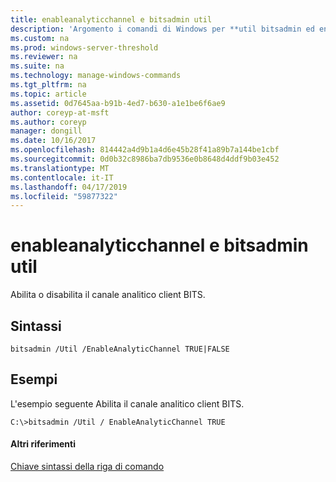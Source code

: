 ```yaml
---
title: enableanalyticchannel e bitsadmin util
description: 'Argomento i comandi di Windows per **util bitsadmin ed enableanalyticchannel** : Abilita o disabilita il canale analitico client BITS.'
ms.custom: na
ms.prod: windows-server-threshold
ms.reviewer: na
ms.suite: na
ms.technology: manage-windows-commands
ms.tgt_pltfrm: na
ms.topic: article
ms.assetid: 0d7645aa-b91b-4ed7-b630-a1e1be6f6ae9
author: coreyp-at-msft
ms.author: coreyp
manager: dongill
ms.date: 10/16/2017
ms.openlocfilehash: 814442a4d9b1a4d6e45b28f41a89b7a144be1cbf
ms.sourcegitcommit: 0d0b32c8986ba7db9536e0b8648d4ddf9b03e452
ms.translationtype: MT
ms.contentlocale: it-IT
ms.lasthandoff: 04/17/2019
ms.locfileid: "59877322"
---
```

# <a name="bitsadmin-util-and-enableanalyticchannel"></a>enableanalyticchannel e bitsadmin util



Abilita o disabilita il canale analitico client BITS.

## <a name="syntax"></a>Sintassi

```
bitsadmin /Util /EnableAnalyticChannel TRUE|FALSE
```

## <a name="BKMK_examples"></a>Esempi

L'esempio seguente Abilita il canale analitico client BITS.
```
C:\>bitsadmin /Util / EnableAnalyticChannel TRUE
```

#### <a name="additional-references"></a>Altri riferimenti

[Chiave sintassi della riga di comando](command-line-syntax-key.md)